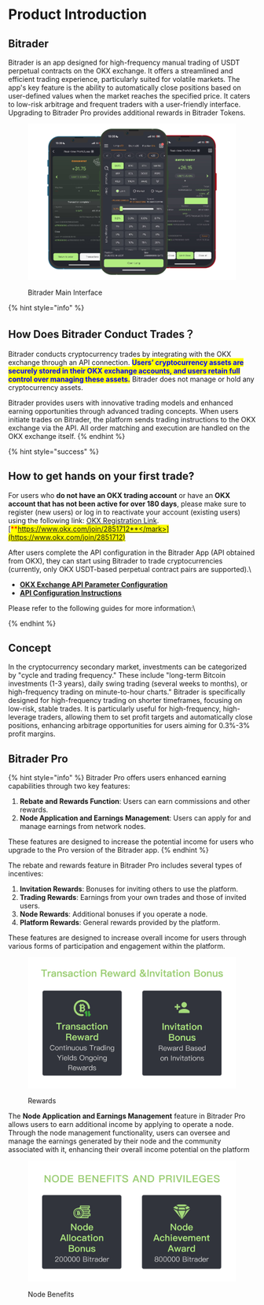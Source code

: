 # Product Introduction

## Bitrader

Bitrader is an app designed for high-frequency manual trading of USDT perpetual contracts on the OKX exchange. It offers a streamlined and efficient trading experience, particularly suited for volatile markets. The app's key feature is the ability to automatically close positions based on user-defined values when the market reaches the specified price. It caters to low-risk arbitrage and frequent traders with a user-friendly interface. Upgrading to Bitrader Pro provides additional rewards in Bitrader Tokens.

<figure><img src=".gitbook/assets/Group 47322.png" alt=""><figcaption><p>Bitrader Main Interface</p></figcaption></figure>

{% hint style="info" %}
## How Does Bitrader Conduct Trades？

Bitrader conducts cryptocurrency trades by integrating with the OKX exchange through an API connection. <mark style="color:blue;">**Users’ cryptocurrency assets are securely stored in their OKX exchange accounts, and users retain full control over managing these assets.**</mark> Bitrader does not manage or hold any cryptocurrency assets.

Bitrader provides users with innovative trading models and enhanced earning opportunities through advanced trading concepts. When users initiate trades on Bitrader, the platform sends trading instructions to the OKX exchange via the API. All order matching and execution are handled on the OKX exchange itself.
{% endhint %}

{% hint style="success" %}
## How to get hands on your first trade?

For users who **do not have an OKX trading account** or have an **OKX account that has not been active for over 180 days**, please make sure to register (new users) or log in to reactivate your account (existing users) using the following link: [OKX Registration Link](https://www.okx.com/join/2851712).[<mark style="color:red;">**https://www.okx.com/join/2851712**</mark>](https://www.okx.com/join/2851712)



After users complete the API configuration in the Bitrader App (API obtained from OKX), they can start using Bitrader to trade cryptocurrencies (currently, only OKX USDT-based perpetual contract pairs are supported).\


* [**OKX Exchange API Parameter Configuration**](bitrader-user-guide/api-setting/api1.md)
* [**API Configuration Instructions**](bitrader-user-guide/api-setting/)

Please refer to the following guides for more information:\

{% endhint %}

## Concept

In the cryptocurrency secondary market, investments can be categorized by "cycle and trading frequency." These include "long-term Bitcoin investments (1-3 years), daily swing trading (several weeks to months), or high-frequency trading on minute-to-hour charts." Bitrader is specifically designed for high-frequency trading on shorter timeframes, focusing on low-risk, stable trades. It is particularly useful for high-frequency, high-leverage traders, allowing them to set profit targets and automatically close positions, enhancing arbitrage opportunities for users aiming for 0.3%-3% profit margins.

## Bitrader Pro

{% hint style="info" %}
Bitrader Pro offers users enhanced earning capabilities through two key features:

1. **Rebate and Rewards Function**: Users can earn commissions and other rewards.
2. **Node Application and Earnings Management**: Users can apply for and manage earnings from network nodes.

These features are designed to increase the potential income for users who upgrade to the Pro version of the Bitrader app.
{% endhint %}

The rebate and rewards feature in Bitrader Pro includes several types of incentives:

1. **Invitation Rewards**: Bonuses for inviting others to use the platform.
2. **Trading Rewards**: Earnings from your own trades and those of invited users.
3. **Node Rewards**: Additional bonuses if you operate a node.
4. **Platform Rewards**: General rewards provided by the platform.

These features are designed to increase overall income for users through various forms of participation and engagement within the platform.

<figure><img src=".gitbook/assets/Group 47326.png" alt=""><figcaption><p>Rewards</p></figcaption></figure>

The **Node Application and Earnings Management** feature in Bitrader Pro allows users to earn additional income by applying to operate a node. Through the node management functionality, users can oversee and manage the earnings generated by their node and the community associated with it, enhancing their overall income potential on the platform

<figure><img src=".gitbook/assets/Group 47325.png" alt=""><figcaption><p>Node Benefits</p></figcaption></figure>
